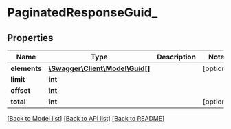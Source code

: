 # PaginatedResponseGuid_

## Properties
Name | Type | Description | Notes
------------ | ------------- | ------------- | -------------
**elements** | [**\Swagger\Client\Model\Guid[]**](Guid.md) |  | [optional] 
**limit** | **int** |  | 
**offset** | **int** |  | 
**total** | **int** |  | [optional] 

[[Back to Model list]](../README.md#documentation-for-models) [[Back to API list]](../README.md#documentation-for-api-endpoints) [[Back to README]](../README.md)


